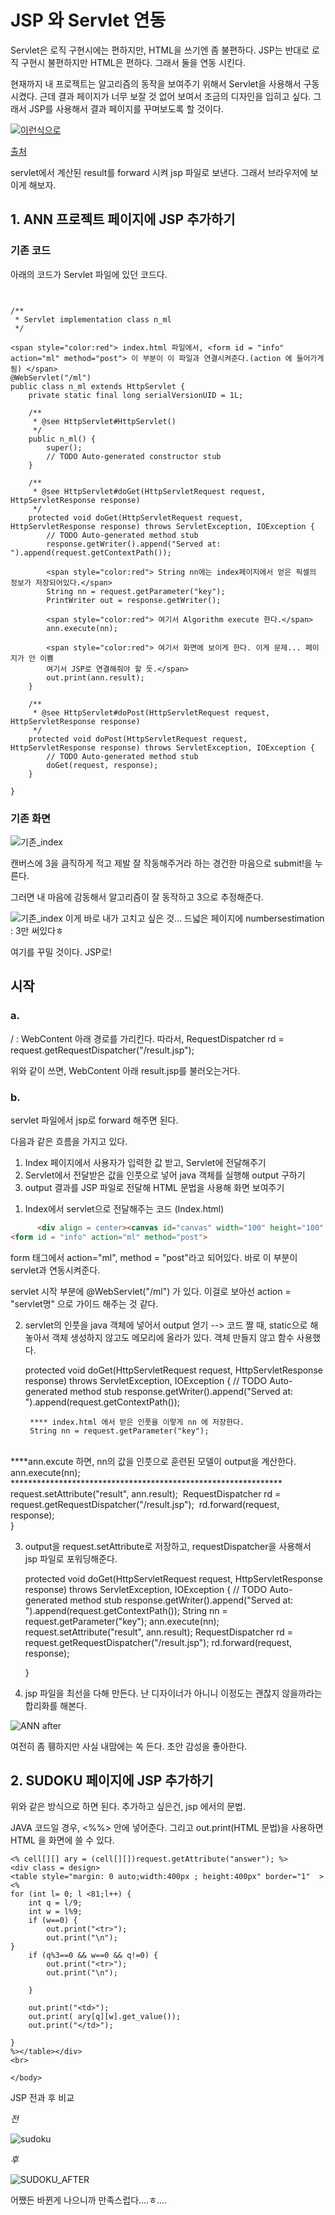 # JSP 와 Servlet 연동

Servlet은 로직 구현시에는 편하지만, HTML을 쓰기엔 좀 불편하다. JSP는 반대로 로직 구현시 불편하지만 HTML은 편하다. 그래서 둘을 연동 시킨다.



현재까지 내 프로젝트는 알고리즘의 동작을 보여주기 위해서 Servlet을 사용해서 구동시켰다. 근데 결과 페이지가 너무 보잘 것 없어 보여서 조금의 디자인을 입히고 싶다. 그래서 JSP를 사용해서 결과 페이지를 꾸며보도록 할 것이다. 

[![이런식으로](https://img1.daumcdn.net/thumb/R1280x0/?scode=mtistory2&fname=http%3A%2F%2Fcfile22.uf.tistory.com%2Fimage%2F99E93B335B36F467199443)](https://img1.daumcdn.net/thumb/R1280x0/?scode=mtistory2&fname=http%3A%2F%2Fcfile22.uf.tistory.com%2Fimage%2F99E93B335B36F467199443) 

[출처]("https://starkying.tistory.com/entry/Forward-%EA%B7%B8%EB%A6%AC%EA%B3%A0-Servlet-JSP%EC%9D%98-%EC%97%B0%EB%8F%99")



servlet에서 계산된 result를 forward 시켜 jsp 파일로 보낸다. 그래서 브라우저에 보이게 해보자.



## 1. ANN 프로젝트 페이지에 JSP 추가하기

### 기존 코드

아래의 코드가 Servlet 파일에 있던 코드다.

```


/**
 * Servlet implementation class n_ml
 */

<span style="color:red"> index.html 파일에서, <form id = "info" action="ml" method="post"> 이 부분이 이 파일과 연결시켜준다.(action 에 들어가게 됨) </span>
@WebServlet("/ml")
public class n_ml extends HttpServlet {
	private static final long serialVersionUID = 1L;
       
    /**
     * @see HttpServlet#HttpServlet()
     */
    public n_ml() {
        super();
        // TODO Auto-generated constructor stub
    }

	/**
	 * @see HttpServlet#doGet(HttpServletRequest request, HttpServletResponse response)
	 */
	protected void doGet(HttpServletRequest request, HttpServletResponse response) throws ServletException, IOException {
		// TODO Auto-generated method stub
		response.getWriter().append("Served at: ").append(request.getContextPath());
		
		<span style="color:red"> String nn에는 index페이지에서 얻은 픽셀의 정보가 저장되어있다.</span>
		String nn = request.getParameter("key");
		PrintWriter out = response.getWriter();
		
		<span style="color:red"> 여기서 Algorithm execute 한다.</span>
		ann.execute(nn);
		
		<span style="color:red"> 여기서 화면에 보이게 한다. 이게 문제... 페이지가 안 이쁨
		여기서 JSP로 연결해줘야 할 듯.</span>
		out.print(ann.result);
	}

	/**
	 * @see HttpServlet#doPost(HttpServletRequest request, HttpServletResponse response)
	 */
	protected void doPost(HttpServletRequest request, HttpServletResponse response) throws ServletException, IOException {
		// TODO Auto-generated method stub
		doGet(request, response);
	}

}

```



### 기존 화면

![기존_index](https://user-images.githubusercontent.com/37058233/90485466-7beef280-e172-11ea-881a-5f06a27cada5.PNG)

캔버스에 3을 큼직하게 적고 제발 잘 작동해주거라 하는 경건한 마음으로 submit!을 누른다.

그러면 내 마음에 감동해서 알고리즘이 잘 동작하고 3으로 추정해준다.

![기존_index](https://user-images.githubusercontent.com/37058233/90485511-9032ef80-e172-11ea-8882-e0cd17ad494f.PNG) 이게 바로 내가 고치고 싶은 것... 드넓은 페이지에 numbersestimation : 3만 써있다ㅎ

여기를 꾸밀 것이다. JSP로!





## 시작

### a.

/ : WebContent 아래 경로를 가리킨다. 따라서, RequestDispatcher rd = request.getRequestDispatcher("/result.jsp");

위와 같이 쓰면, WebContent 아래 result.jsp를 불러오는거다.



### b.

servlet 파일에서 jsp로 forward 해주면 된다. 

다음과 같은 흐름을 가지고 있다.

 

1. Index 페이지에서 사용자가 입력한 값 받고, Servlet에 전달해주기
2. Servlet에서  전달받은 값을 인풋으로 넣어 java 객체를 실행해 output 구하기
3. output 결과를 JSP 파일로 전달해 HTML 문법을 사용해 화면 보여주기





1) Index에서 servlet으로 전달해주는 코드 (Index.html)

```HTML
	  <div align = center><canvas id="canvas" width="100" height="100" style= " border:solid 1px red;"></canvas></div><br/>
<form id = "info" action="ml" method="post">

```
form 태그에서 action="ml", method = "post"라고 되어있다. 바로 이 부분이 servlet과 연동시켜준다. 

servlet 시작 부분에 @WebServlet("/ml") 가 있다. 이걸로 보아선 action = "servlet명" 으로 가이드 해주는 것 같다.



2) servlet의 인풋을 java 객체에 넣어서 output 얻기 --> 코드 짤 때, static으로 해놓아서 객체 생성하지 않고도 메모리에 올라가 있다. 객체 만들지 않고 함수 사용했다.

	protected void doGet(HttpServletRequest request, HttpServletResponse response) throws ServletException, IOException {
		// TODO Auto-generated method stub
		response.getWriter().append("Served at: ").append(request.getContextPath());
		
		**** index.html 에서 받은 인풋을 이렇게 nn 에 저장한다.
		String nn = request.getParameter("key");


​		
​		****ann.excute 하면, nn의 값을 인풋으로 훈련된 모델이 output을 계산한다.
​		ann.execute(nn); **************************************************************
​		
​		request.setAttribute("result", ann.result);
​		RequestDispatcher rd = request.getRequestDispatcher("/result.jsp");
​	    rd.forward(request, response);
​	
​	}


3) output을 request.setAttribute로 저장하고, requestDispatcher을 사용해서 jsp 파일로 포워딩해준다. 

	protected void doGet(HttpServletRequest request, HttpServletResponse response) throws ServletException, IOException {
		// TODO Auto-generated method stub
		response.getWriter().append("Served at: ").append(request.getContextPath());
		String nn = request.getParameter("key");
		ann.execute(nn);
		request.setAttribute("result", ann.result);
		RequestDispatcher rd = request.getRequestDispatcher("/result.jsp");
	    rd.forward(request, response);
	
	}


4) jsp 파일을 최선을 다해 만든다. 난 디자이너가 아니니 이정도는 괜찮지 않을까라는 합리화를 해본다.

 ![ANN after](https://user-images.githubusercontent.com/37058233/90485712-dc7e2f80-e172-11ea-8f15-17d0732dadb9.PNG)

여전히 좀 휑하지만 사실 내맘에는 쏙 든다. 초안 감성을 좋아한다.





## 2. SUDOKU 페이지에 JSP 추가하기

위와 같은 방식으로 하면 된다. 추가하고 싶은건, jsp 에서의 문법.

JAVA 코드일 경우, <%%> 안에 넣어준다. 그리고 out.print(HTML 문법)을 사용하면 HTML 을 화면에 쓸 수 있다.

```
<% cell[][] ary = (cell[][])request.getAttribute("answer"); %>
<div class = design>
<table style="margin: 0 auto;width:400px ; height:400px" border="1"  >
<% 
for (int l= 0; l <81;l++) {
	int q = l/9;
	int w = l%9;	
	if (w==0) {
		out.print("<tr>");
		out.print("\n");
}
	if (q%3==0 && w==0 && q!=0) {
		out.print("<tr>");
		out.print("\n");

	} 
	
	out.print("<td>");
	out.print( ary[q][w].get_value());
	out.print("</td>");

}
%></table></div>
<br>

</body>
```



JSP 전과 후 비교

*전*

![sudoku](https://user-images.githubusercontent.com/37058233/90492955-bd849b00-e17c-11ea-88b1-8415b4bd6af2.PNG)

*후*

![SUDOKU_AFTER](https://user-images.githubusercontent.com/37058233/90493044-d9883c80-e17c-11ea-9adb-0d4bdc7ebc8c.PNG)



어쨌든 바뀐게 나으니까 만족스럽다....ㅎ....